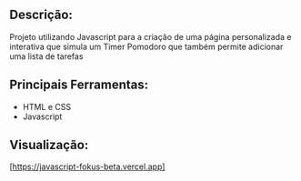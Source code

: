 ## Descrição:
Projeto utilizando Javascript para a criação de uma página personalizada e interativa que simula um Timer Pomodoro que também permite adicionar uma lista de tarefas

## Principais Ferramentas:
* HTML e CSS
* Javascript

## Visualização:
[https://javascript-fokus-beta.vercel.app]
